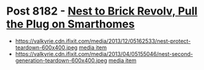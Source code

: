 # Post 8182 - [Nest to Brick Revolv, Pull the Plug on Smarthomes](https://www.ifixit.com/News/8182/nest-bricks-revolv)

- https://valkyrie.cdn.ifixit.com/media/2013/12/05162533/nest-protect-teardown-600x400.jpeg [media item](media-28072.md)
- https://valkyrie.cdn.ifixit.com/media/2013/04/05155046/nest-second-generation-teardown-600x400.jpeg [media item](media-28172.md)